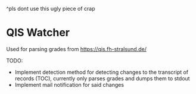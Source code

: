 ^pls dont use this ugly piece of crap


# QIS Watcher

Used for parsing grades from https://qis.fh-stralsund.de/


TODO:
 * Implement detection method for detecting changes to the transcript of records (TOC), currently only parses grades
    and dumps them to stdout
 * Implement mail notification for said changes

